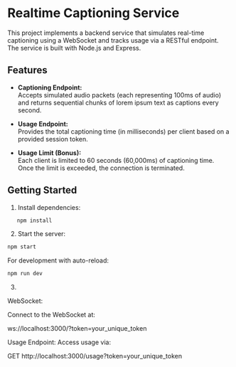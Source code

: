 # Realtime Captioning Service

This project implements a backend service that simulates real-time captioning using a WebSocket and tracks usage via a RESTful endpoint. The service is built with Node.js and Express.

## Features

- **Captioning Endpoint:**  
  Accepts simulated audio packets (each representing 100ms of audio) and returns sequential chunks of lorem ipsum text as captions every second.
  
- **Usage Endpoint:**  
  Provides the total captioning time (in milliseconds) per client based on a provided session token.

- **Usage Limit (Bonus):**  
  Each client is limited to 60 seconds (60,000ms) of captioning time. Once the limit is exceeded, the connection is terminated.

## Getting Started

1. Install dependencies:
   
```bash
   npm install
```

2. Start the server:

```bash
npm start
```

For development with auto-reload:

```bash
npm run dev
```

3. 
WebSocket:

Connect to the WebSocket at:

ws://localhost:3000/?token=your_unique_token

Usage Endpoint:
Access usage via:

GET http://localhost:3000/usage?token=your_unique_token

